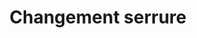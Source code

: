 ---
eleventyNavigation:
  key: Chagement
  parent: Services
  order: 4
  title: 'Changement serrure'
title: 'Changement serrure'
permalink: "services/{{ title | slugify }}.html"
layout: 'layouts/home.html'

---